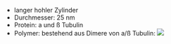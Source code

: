 - langer hohler Zylinder 
- Durchmesser: 25 nm
- Protein: a und ß Tubulin 
- Polymer: bestehend aus Dimere von a/ß Tubulin:
![](Pasted%20image%2020231111184231.png)


